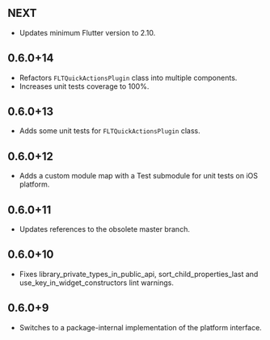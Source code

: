 ## NEXT

* Updates minimum Flutter version to 2.10.

## 0.6.0+14

* Refactors `FLTQuickActionsPlugin` class into multiple components. 
* Increases unit tests coverage to 100%. 

## 0.6.0+13

* Adds some unit tests for `FLTQuickActionsPlugin` class. 

## 0.6.0+12

* Adds a custom module map with a Test submodule for unit tests on iOS platform.

## 0.6.0+11

* Updates references to the obsolete master branch.

## 0.6.0+10

* Fixes library_private_types_in_public_api, sort_child_properties_last and use_key_in_widget_constructors
  lint warnings.

## 0.6.0+9

* Switches to a package-internal implementation of the platform interface.
